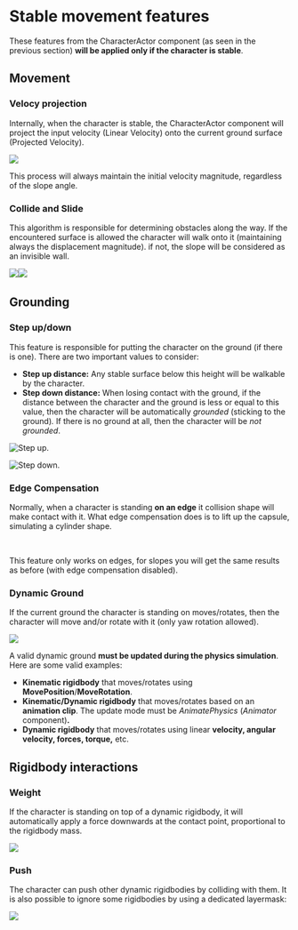 # Stable movement features

These features from the CharacterActor component (as seen in the previous section) **will be applied only if the character is stable**.

## Movement

### Velocy projection

Internally, when the character is stable, the CharacterActor component will project the input velocity (Linear Velocity) onto the current ground surface (Projected Velocity).



![](../../../.gitbook/assets/VelocityProj.png)

This process will always maintain the initial velocity magnitude, regardless of the slope angle.

### Collide and Slide

This algorithm is responsible for determining obstacles along the way. If the encountered surface is allowed the character will walk onto it (maintaining always the displacement magnitude). if not, the slope will be considered as an invisible wall.

&#x20;![](https://firebasestorage.googleapis.com/v0/b/gitbook-28427.appspot.com/o/assets%2F-LvxVSjyzvP6F7c9h\_Hu%2F-Lyt9souh6\_VeUiYsTZu%2F-LytFnIU3mJv2SpAT3\_q%2FSlopes\_3D.png?alt=media\&token=4b2637cd-a160-4c7f-b9b0-f44c8c9d06fc) ​![](https://firebasestorage.googleapis.com/v0/b/gitbook-28427.appspot.com/o/assets%2F-LvxVSjyzvP6F7c9h\_Hu%2F-Lyt9souh6\_VeUiYsTZu%2F-LytFrrCQmHQOtJv-a52%2FSlopes\_3D\_allowed.png?alt=media\&token=5102a348-1c78-47a4-9ded-db24192f7dad)

## Grounding

### Step up/down

This feature is responsible for putting the character on the ground (if there is one). There are two important values to consider:

* **Step up distance:** Any stable surface below this height will be walkable by the character.
* **Step down distance:** When losing contact with the ground, if the distance between the character and the ground is less or equal to this value, then the character will be automatically _grounded_ (sticking to the ground)_._ If there is no ground at all, then the character will be _not grounded_.

![Step up.](../../../.gitbook/assets/bitmap.png)

![Step down.](../../../.gitbook/assets/bitmap2.png)

### Edge Compensation

Normally, when a character is standing **on an edge** it collision shape will make contact with it. What edge compensation does is to lift up the capsule, simulating a cylinder shape.&#x20;

<img src="../../../.gitbook/assets/ledgeNormal.png" alt="" data-size="original">    <img src="../../../.gitbook/assets/ledgeOn.png" alt="" data-size="original">&#x20;

This feature only works on edges, for slopes you will get the same results as before (with edge compensation disabled).

### Dynamic Ground

If the current ground the character is standing on moves/rotates, then the character will move and/or rotate with it (only yaw rotation allowed).

![](../../../.gitbook/assets/dynamic.png)



A valid dynamic ground **must be updated during the physics simulation**. Here are some valid examples:

* **Kinematic rigidbody** that moves/rotates using **MovePosition**/**MoveRotation**.
* **Kinematic/Dynamic rigidbody** that moves/rotates based on an **animation clip**. The update mode must be _AnimatePhysics_ (_Animator_ component)**.**
* **Dynamic rigidbody** that moves/rotates using linear **velocity, angular velocity, forces, torque,** etc.

## Rigidbody interactions

### Weight

If the character is standing on top of a dynamic rigidbody, it will automatically apply a force downwards at the contact point, proportional to the rigidbody mass.

![](<../../../.gitbook/assets/image (1) (1).png>)

### Push

The character can push other dynamic rigidbodies by colliding with them. It is also possible to ignore some rigidbodies by using a dedicated layermask:

![](<../../../.gitbook/assets/imagen (81).png>)

